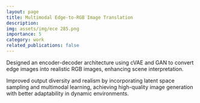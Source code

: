 ```yaml
---
layout: page
title: Multimodal Edge-to-RGB Image Translation
description: 
img: assets/img/ece 285.png
importance: 5
category: work
related_publications: false
---
```

Designed an encoder-decoder architecture using cVAE and GAN to convert edge images into realistic RGB images, enhancing scene interpretation.

Improved output diversity and realism by incorporating latent space sampling and multimodal learning, achieving high-quality image generation with better adaptability in dynamic environments.